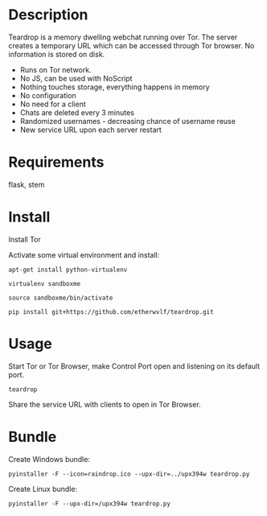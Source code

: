 Description
============

Teardrop is a memory dwelling webchat running over Tor.
The server creates a temporary URL which can be accessed through Tor browser.
No information is stored on disk.

- Runs on Tor network.
- No JS, can be used with NoScript
- Nothing touches storage, everything happens in memory
- No configuration
- No need for a client
- Chats are deleted every 3 minutes
- Randomized usernames - decreasing chance of username reuse
- New service URL upon each server restart

Requirements
=======

flask, stem

Install
=======

Install Tor

Activate some virtual environment and install:

`apt-get install python-virtualenv`

`virtualenv sandboxme`

`source sandboxme/bin/activate`

`pip install git+https://github.com/etherwvlf/teardrop.git`


Usage
=====

Start Tor or Tor Browser, make Control Port open and listening on its default port.

`teardrop`

Share the service URL with clients to open in Tor Browser.

Bundle
=====

Create Windows bundle:

`pyinstaller -F --icon=raindrop.ico --upx-dir=../upx394w teardrop.py`

Create Linux bundle:

`pyinstaller -F --upx-dir=/upx394w teardrop.py`
